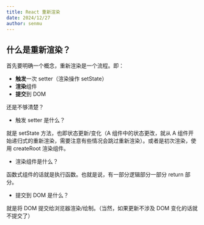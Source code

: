 ```yaml
---
title: React 重新渲染
date: 2024/12/27
author: senmu
---
```


## 什么是重新渲染？

首先要明确一个概念，重新渲染是一个流程。即：

* **触发**一次 setter（渲染操作 setState）
* **渲染**组件
* **提交**到 DOM

还是不够清楚？

* 触发 setter 是什么？

就是 setState 方法，也即状态更新/变化（A 组件中的状态更改，就从 A 组件开始递归式的重新渲染，需要注意有些情况会跳过重新渲染）。或者是初次渲染，使用 createRoot 渲染组件。

* 渲染组件是什么？

函数式组件的话就是执行函数。也就是说，有一部分逻辑部分一部分 return 部分。

* 提交到 DOM 是什么？

就是将 DOM 提交给浏览器渲染/绘制。（当然，如果更新不涉及 DOM 变化的话就不提交了）
